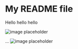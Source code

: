 # My README file

Hello hello hello

![image placeholder](https://media.giphy.com/media/htmzQfHfZF9wQ/giphy.gif)



...
![image placeholder](https://media1.tenor.com/images/bd2f86e9569a3809c044cbcb250990b2/tenor.gif?itemid=12028915)
